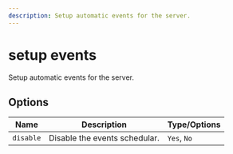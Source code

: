 ```yaml
---
description: Setup automatic events for the server.
---
```


# setup events

Setup automatic events for the server.

## Options

| Name | Description | Type/Options |
|------|-------------|--------------|
| `disable` | Disable the events schedular. | `Yes`, `No` |

